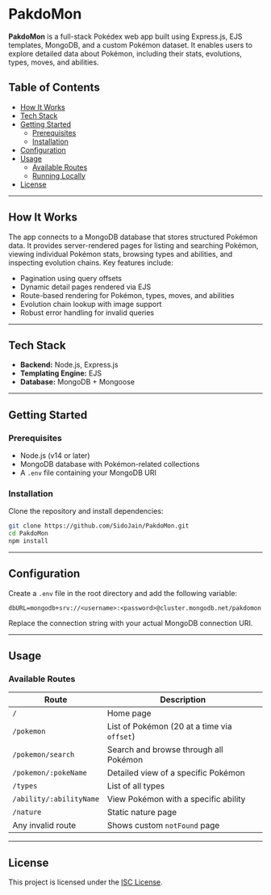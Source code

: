 # PakdoMon

**PakdoMon** is a full-stack Pokédex web app built using Express.js, EJS templates, MongoDB, and a custom Pokémon dataset. It enables users to explore detailed data about Pokémon, including their stats, evolutions, types, moves, and abilities.

## Table of Contents

- [How It Works](#how-it-works)  
- [Tech Stack](#tech-stack)  
- [Getting Started](#getting-started)  
  - [Prerequisites](#prerequisites)  
  - [Installation](#installation)  
- [Configuration](#configuration)  
- [Usage](#usage)  
  - [Available Routes](#available-routes)  
  - [Running Locally](#running-locally)  
- [License](#license)  

---

## How It Works

The app connects to a MongoDB database that stores structured Pokémon data. It provides server-rendered pages for listing and searching Pokémon, viewing individual Pokémon stats, browsing types and abilities, and inspecting evolution chains. Key features include:

- Pagination using query offsets  
- Dynamic detail pages rendered via EJS  
- Route-based rendering for Pokémon, types, moves, and abilities  
- Evolution chain lookup with image support  
- Robust error handling for invalid queries  

---

## Tech Stack

- **Backend:** Node.js, Express.js  
- **Templating Engine:** EJS  
- **Database:** MongoDB + Mongoose  

---

## Getting Started

### Prerequisites

- Node.js (v14 or later)  
- MongoDB database with Pokémon-related collections  
- A `.env` file containing your MongoDB URI

### Installation

Clone the repository and install dependencies:

```bash
git clone https://github.com/SidoJain/PakdoMon.git
cd PakdoMon
npm install
```

---

## Configuration

Create a `.env` file in the root directory and add the following variable:

```env
dbURL=mongodb+srv://<username>:<password>@cluster.mongodb.net/pakdomon
```

Replace the connection string with your actual MongoDB connection URI.

---

## Usage

### Available Routes

| Route                         | Description                                      |
|-------------------------------|--------------------------------------------------|
| `/`                           | Home page                                       |
| `/pokemon`                    | List of Pokémon (20 at a time via `offset`)     |
| `/pokemon/search`             | Search and browse through all Pokémon           |
| `/pokemon/:pokeName`          | Detailed view of a specific Pokémon             |
| `/types`                      | List of all types                               |
| `/ability/:abilityName`       | View Pokémon with a specific ability            |
| `/nature`                     | Static nature page                              |
| Any invalid route             | Shows custom `notFound` page                    |

---

## License

This project is licensed under the [ISC License](https://opensource.org/licenses/ISC).
